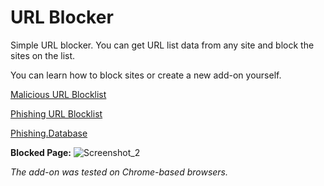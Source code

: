 # URL Blocker
Simple URL blocker. You can get URL list data from any site and block the sites on the list.

You can learn how to block sites or create a new add-on yourself.

[Malicious URL Blocklist](https://gitlab.com/malware-filter/urlhaus-filter#malicious-url-blocklist)

[Phishing URL Blocklist](https://gitlab.com/malware-filter/phishing-filter#phishing-url-blocklist)

[Phishing.Database](https://github.com/mitchellkrogza/Phishing.Database)

**Blocked Page:**
![Screenshot_2](https://github.com/user-attachments/assets/efb4496b-402e-4ea2-b32d-62062bb2c42d)

*The add-on was tested on Chrome-based browsers.*
